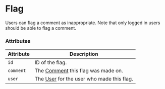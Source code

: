 # Flag

Users can flag a comment as inappropriate. Note that only logged in users should be able to flag a comment.

### Attributes

Attribute | Description
--- | ---
`id` | ID of the flag.
`comment` | The [Comment](/craft-plugins/comments/docs/developers/comment) this flag was made on.
`user` | The [User](https://docs.craftcms.com/api/v3/craft-elements-user.html) for the user who made this flag.
